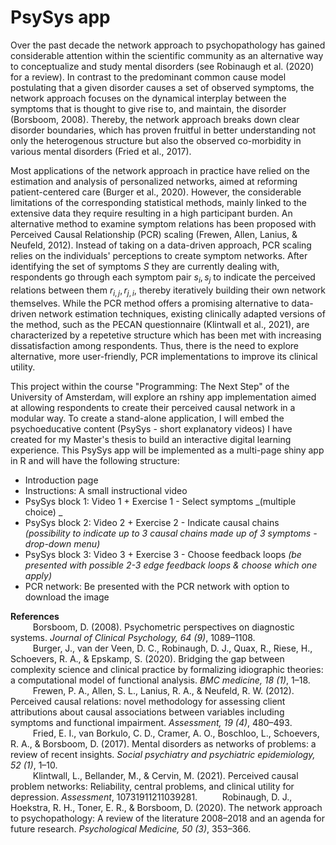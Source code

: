 # PsySys app

Over the past decade the network approach to psychopathology has gained considerable attention within the scientific community as an alternative way to conceptualize and study mental disorders (see Robinaugh et al. (2020) for a review). In contrast to the predominant common cause model postulating that a given disorder causes a set of observed symptoms, the network approach focuses on the dynamical interplay between the symptoms that is thought to give rise to, and maintain, the disorder (Borsboom, 2008). Thereby, the network approach breaks down clear disorder boundaries, which has proven fruitful in better understanding not only the heterogenous structure but also the observed co-morbidity in various mental disorders (Fried et al., 2017). 

Most applications of the network approach in practice have relied on the estimation and analysis of personalized networks, aimed at reforming patient-centered care (Burger et al., 2020). However, the considerable limitations of the corresponding statistical methods, mainly linked to the extensive data they require resulting in a high participant burden. An alternative method to examine symptom relations has been proposed with Perceived Causal Relationship (PCR) scaling (Frewen, Allen, Lanius, & Neufeld, 2012). Instead of taking on a data-driven approach, PCR scaling relies on the individuals' perceptions to create symptom networks. After identifying the set of symptoms $S$ they are currently dealing with, respondents go through each symptom pair $s_{i},s_{j}$ to indicate the perceived relations between them $r_{i,j},r_{j,i}$, thereby iteratively building their own network themselves. While the PCR method offers a promising alternative to data-driven network estimation techniques, existing clinically adapted versions of the method, such as the PECAN questionnaire (Klintwall et al., 2021), are characterized by a repetetive structure which has been met with increasing dissatisfaction among respondents. Thus, there is the need to explore alternative, more user-friendly, PCR implementations to improve its clinical utility.

This project within the course "Programming: The Next Step" of the University of Amsterdam, will explore an rshiny app implementation aimed at allowing respondents to create their perceived causal network in a modular way. To create a stand-alone application, I will embed the psychoeducative content (PsySys - short explanatory videos) I have created for my Master's thesis to build an interactive digital learning experience. This PsySys app will be implemented as a multi-page shiny app in R and will have the following structure: 

- Introduction page
- Instructions: A small instructional video 
- PsySys block 1: Video 1 + Exercise 1 - Select symptoms _(multiple choice) _
- PsySys block 2: Video 2 + Exercise 2 - Indicate causal chains _(possibility to indicate up to 3 causal chains made up of 3 symptoms - drop-down menu)_
- PsySys block 3: Video 3 + Exercise 3 - Choose feedback loops _(be presented with possible 2-3 edge feedback loops & choose which one apply)_
- PCR network: Be presented with the PCR network with option to download the image

**References** <br />
$\qquad$ Borsboom, D. (2008). Psychometric perspectives on diagnostic systems. _Journal of Clinical Psychology, 64 (9)_, 1089–1108. <br />
$\qquad$ Burger, J., van der Veen, D. C., Robinaugh, D. J., Quax, R., Riese, H., Schoevers, R. A., & Epskamp, S. (2020). Bridging the gap between complexity science and clinical practice by formalizing idiographic theories: a computational model of functional analysis. _BMC medicine, 18 (1)_, 1–18. <br />
$\qquad$ Frewen, P. A., Allen, S. L., Lanius, R. A., & Neufeld, R. W. (2012). Perceived causal relations: novel methodology for assessing client attributions about causal associations between variables including symptoms and functional impairment. _Assessment, 19 (4)_, 480–493. <br />
$\qquad$ Fried, E. I., van Borkulo, C. D., Cramer, A. O., Boschloo, L., Schoevers, R. A., & Borsboom, D. (2017). Mental disorders as networks of problems: a review of recent insights. _Social psychiatry and psychiatric epidemiology, 52 (1)_, 1–10. <br />
$\qquad$ Klintwall, L., Bellander, M., & Cervin, M. (2021). Perceived causal problem networks: Reliability, central problems, and clinical utility for depression. _Assessment_, 10731911211039281.
$\qquad$ Robinaugh, D. J., Hoekstra, R. H., Toner, E. R., & Borsboom, D. (2020). The network approach to psychopathology: A review of the literature 2008–2018 and an agenda for future research. _Psychological Medicine, 50 (3)_, 353–366. <br />
